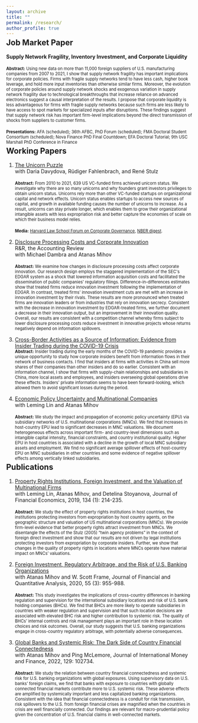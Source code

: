 ```yaml
---
layout: archive
title: ""
permalink: /research/
author_profile: true
---
```

<style>
  h2 {
    margin-top: -0.5em; /* Set margin-top to 0 to reduce the vertical space */
  }
</style>

<h2>Job Market Paper</h2>

**Supply Network Fragility, Inventory Investment, and Corporate Liquidity** <br />
<br /> 
<span style="font-size:0.8em;">**Abstract:** Using new data on more than 11,000 foreign suppliers of U.S. manufacturing companies from 2007 to 2021, I show that supply network fragility has important implications for corporate policies. Firms with fragile supply networks tend to have less cash, higher book leverage, and hold more input inventories than otherwise similar firms. Moreover, the evolution of corporate policies around supply network shocks and exogenous variation in supply network fragility due to technological breakthroughs that increase reliance on advanced electronics suggest a causal interpretation of the results. I propose that corporate liquidity is less advantageous for firms with fragile supply networks because such firms are less likely to have access to spot markets for specialized inputs after disruptions. These findings suggest that supply network risk has important firm-level implications beyond the direct transmission of shocks from suppliers to customer firms.</span>
<br><br>
<span style="font-size:0.8em;">**Presentations:** AFA (scheduled); 36th AFBC, PhD Forum (scheduled); FMA Doctoral Student Consortium (scheduled); Nova Finance PhD Final Countdown; EFA Doctoral Tutorial; 9th USC Marshall PhD Conference in Finance</span>

## Working Papers

1. [The Unicorn Puzzle](https://papers.ssrn.com/sol3/papers.cfm?abstract_id=4255165) <br />
with Daria Davydova, Rüdiger Fahlenbrach, and René Stulz<br><br>
<span style="font-size:0.8em;">**Abstract:** From 2010 to 2021, 639 US VC-funded firms achieved unicorn status. We investigate why there are so many unicorns and why founders grant investors privileges to obtain unicorn status. Unicorns rely more than other VC-funded startups on organizational capital and network effects. Unicorn status enables startups to access new sources of capital, and growth in available funding causes the number of unicorns to increase. As a result, unicorns can stay private longer, which enables them to grow their organizational intangible assets with less expropriation risk and better capture the economies of scale on which their business model relies.</span>
<br><br>
<span style="font-size:0.8em;">**Media:** [Harvard Law School Forum on Corporate Governance](https://corpgov.law.harvard.edu/2022/11/28/the-unicorn-puzzle/), [NBER digest](https://www.nber.org/digest/20231/what-accounts-proliferation-billion-dollar-startups).</span>

2. [Disclosure Processing Costs and Corporate Innovation](https://papers.ssrn.com/sol3/papers.cfm?abstract_id=4417411) <br />
R&R, the Accounting Review <br />
with Michael Dambra and Atanas Mihov<br><br>
<span style="font-size:0.8em;">**Abstract:** We examine how changes in disclosure processing costs affect corporate innovation. Our research design employs the staggered implementation of the SEC's EDGAR system as a shock that lowered information acquisition costs and facilitated the dissemination of public companies' regulatory filings. Difference-in-differences estimates show that treated firms reduce innovation investment following the implementation of EDGAR. In contrast, treated firms' innovation investment cuts are met with an increase in innovation investment by their rivals. These results are more pronounced when treated firms are innovation leaders or from industries that rely on innovation secrecy. Consistent with the decrease in innovation investment by EDGAR-treated firms, we further document a decrease in their innovation output, but an improvement in their innovation quality. Overall, our results are consistent with a competition channel whereby firms subject to lower disclosure processing costs reduce investment in innovative projects whose returns negatively depend on information spillovers.</span>

3. [Cross-Border Activities as a Source of Information: Evidence from Insider Trading during the COVID-19 Crisis](https://papers.ssrn.com/sol3/papers.cfm?abstract_id=3987237) <br />
<span style="font-size:0.8em;">**Abstract:** Insider trading during the early months of the COVID-19 pandemic provides a unique opportunity to study how corporate insiders benefit from information flows in their network of business contacts. I find that insiders at firms with activities in China sell more shares of their companies than other insiders and do so earlier. Consistent with an information channel, I show that firms with supply-chain relationships and subsidiaries in China, more local assets and employees, and insiders overseeing global operations drive these effects. Insiders' private information seems to have been forward-looking, which allowed them to avoid significant losses during the period.</span>

4. [Economic Policy Uncertainty and Multinational Companies](https://papers.ssrn.com/sol3/papers.cfm?abstract_id=4060441) <br />
with Leming Lin and Atanas Mihov<br><br>
<span style="font-size:0.8em;">**Abstract:** We study the impact and propagation of economic policy uncertainty (EPU) via subsidiary networks of U.S. multinational corporations (MNCs). We find that increases in host-country EPU lead to significant decreases in MNC valuations. We document heterogeneous effects across important firm- and country-level dimensions such as intangible capital intensity, financial constraints, and country institutional quality. Higher EPU in host countries is associated with a decline in the growth of local MNC subsidiary assets and employment. We find no significant average spillover effects of host-country EPU on MNC subsidiaries in other countries and some evidence of negative spillover effects among vertically linked subsidiaries.</span>

## Publications
1. [Property Rights Institutions, Foreign Investment, and the Valuation of Multinational Firms](https://www.sciencedirect.com/science/article/abs/pii/S0304405X19300558) <br />
with Leming Lin, Atanas Mihov, and Detelina Stoyanova, Journal of Financial Economics, 2019, 134 (1): 214-235.<br><br>
<span style="font-size:0.8em;">**Abstract:** We study the effect of property rights institutions in host countries, the institutions protecting investors from expropriation by host country agents, on the geographic structure and valuation of US multinational corporations (MNCs). We provide firm-level evidence that better property rights attract investment from MNCs. We disentangle the effects of the Stulz (2005) “twin agency problems” in the context of foreign direct investment and show that our results are not driven by legal institutions protecting investors from expropriation by corporate insiders. Further, we show that changes in the quality of property rights in locations where MNCs operate have material impact on MNCs’ valuations.</span>

2. [Foreign Investment, Regulatory Arbitrage, and the Risk of U.S. Banking Organizations](https://www.cambridge.org/core/journals/journal-of-financial-and-quantitative-analysis/article/foreign-investment-regulatory-arbitrage-and-the-risk-of-us-banking-organizations/30086E27DD5CE2CA391597CEBAF6CA25) <br />
with Atanas Mihov and W. Scott Frame, Journal of Financial and Quantitative Analysis, 2020, 55 (3): 955-988.<br><br>
<span style="font-size:0.8em;">**Abstract:** This study investigates the implications of cross-country differences in banking regulation and supervision for the international subsidiary locations and risk of U.S. bank holding companies (BHCs). We find that BHCs are more likely to operate subsidiaries in countries with weaker regulation and supervision and that such location decisions are associated with elevated BHC risk and higher contribution to systemic risk. The quality of BHCs’ internal controls and risk management plays an important role in these location choices and risk outcomes. Overall, our study suggests that U.S. banking organizations engage in cross-country regulatory arbitrage, with potentially adverse consequences.</span>

3. [Global Banks and Systemic Risk: The Dark Side of Country Financial Connectedness](https://www.sciencedirect.com/science/article/pii/S0261560622001371) <br />
with Atanas Mihov and Ping McLemore, Journal of International Money and Finance, 2022, 129: 102734. <br><br>
<span style="font-size:0.8em;">**Abstract:** We study the relation between country financial connectedness and systemic risk for U.S. banking organizations with global exposures. Using supervisory data on U.S. banks’ foreign claims, we find that banks with exposure to countries with globally connected financial markets contribute more to U.S. systemic risk. These adverse effects are amplified by systemically important and less capitalized banking organizations. Consistent with the idea that financial connectedness is a conduit for risk transmission, risk spillovers to the U.S. from foreign financial crises are magnified when the countries in crisis are well financially connected. Our findings are relevant for macro-prudential policy given the concentration of U.S. financial claims in well-connected markets. </span>